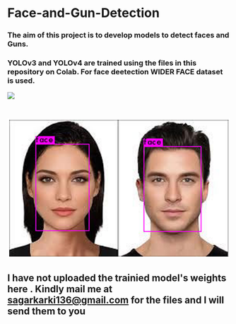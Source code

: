 # Face-and-Gun-Detection
### The aim of this project is to develop models to detect faces and Guns.
### YOLOv3 and YOLOv4 are trained using the files in this repository on Colab. For face deetection WIDER  FACE dataset is used.

![](gun_detections.gif)
#
![](face.png)

## I have not uploaded the trainied model's weights here . Kindly mail me at sagarkarki136@gmail.com for the files and I will send them to you
